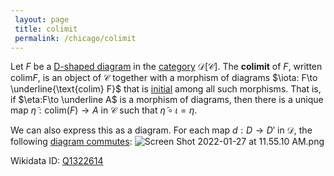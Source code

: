 ```yaml
---
 layout: page
 title: colimit
 permalink: /chicago/colimit
---
```


Let $F$ be a [D-shaped diagram](https://defsmath.github.io/DefsMath/commutative_diagram) in the [category](https://defsmath.github.io/DefsMath/D-shaped_diagram) $\mathcal D[\mathcal C]$. The **colimit** of $F$, written $\text{colim}F$, is an object of $\mathcal C$ together with a morphism of diagrams $\iota: F\to \underline{\text{colim} F}$ that is [initial](https://defsmath.github.io/DefsMath/category) among all such morphisms. That is, if $\eta:F\to \underline A$ is a morphism of diagrams, then there is a unique map $\tilde \eta:\text{colim}(F)\to A$ in $\mathcal C$ such that $\tilde \eta\circ \iota = \eta$.

We can also express this as a diagram. For each map $d:D\to D'$ in $\mathcal D$, the following [diagram commutes](https://defsmath.github.io/DefsMath/initial_object):
![Screen Shot 2022-01-27 at 11.55.10 AM.png](https://defsmath.github.io/DefsMath/commutative_diagram)

Wikidata ID: [Q1322614](https://www.wikidata.org/wiki/Q1322614)